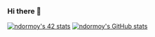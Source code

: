 ### Hi there 👋

[![ndormoy's 42 stats](https://badge42.vercel.app/api/v2/clldqsnob001108lf1unnt05o/stats?cursusId=21&coalitionId=45)](https://github.com/JaeSeoKim/badge42)
[![ndormoy's GitHub stats](https://github-readme-stats.vercel.app/api?username=ndormoy)](https://github.com/anuraghazra/github-readme-stats)
<!--
**ndormoy/ndormoy** is a ✨ _special_ ✨ repository because its `README.md` (this file) appears on your GitHub profile.

Here are some ideas to get you started:

- 🔭 I’m currently working on ...
- 🌱 I’m currently learning ...
- 👯 I’m looking to collaborate on ...
- 🤔 I’m looking for help with ...
- 💬 Ask me about ...
- 📫 How to reach me: ...
- 😄 Pronouns: ...
- ⚡ Fun fact: ...
-->
